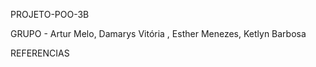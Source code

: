 PROJETO-POO-3B

GRUPO - Artur Melo, Damarys Vitória , Esther Menezes, Ketlyn Barbosa






REFERENCIAS